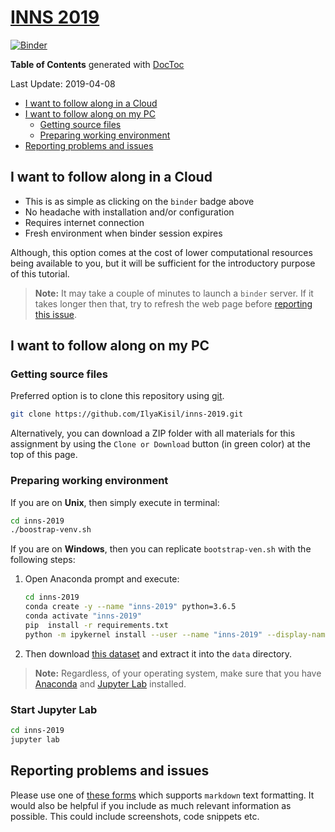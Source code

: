 # [INNS 2019](https://innsbddl2019.org/tutorial/)

[![Binder](https://mybinder.org/badge_logo.svg)](https://mybinder.org/v2/gh/IlyaKisil/inns-2019/master?urlpath=lab/tree/notebooks/0_Table_of_contents.ipynb)

<!-- START doctoc generated TOC please keep comment here to allow auto update -->
<!-- DON'T EDIT THIS SECTION, INSTEAD RE-RUN doctoc TO UPDATE -->
**Table of Contents** generated with [DocToc](https://github.com/thlorenz/doctoc) 

Last Update: 2019-04-08

- [I want to follow along in a Cloud](#i-want-to-follow-along-in-a-cloud)
- [I want to follow along on my PC](#i-want-to-follow-along-on-my-pc)
  - [Getting source files](#getting-source-files)
  - [Preparing working environment](#preparing-working-environment)
- [Reporting problems and issues](#reporting-problems-and-issues)

<!-- END doctoc generated TOC please keep comment here to allow auto update -->


## I want to follow along in a Cloud

-   This is as simple as clicking on the `binder` badge above
-   No headache with installation and/or configuration
-   Requires internet connection
-   Fresh environment when binder session expires

Although, this option comes at the cost of lower computational resources being available to you, but it will be sufficient for the introductory purpose of this tutorial.

> **Note:** It may take a couple of minutes to launch a `binder` server. If it takes longer then that, try to refresh the web page before [reporting this issue](#reporting-problems-and-issues).

    
## I want to follow along on my PC

###  Getting source files

Preferred option is to clone this repository using [git](https://git-scm.com/downloads).
```bash
git clone https://github.com/IlyaKisil/inns-2019.git
```

Alternatively, you can download a ZIP folder with all materials for this assignment by using the `Clone or Download` button (in green color) at the top of this page.

###  Preparing working environment

If you are on **Unix**, then simply execute in terminal:

```bash
cd inns-2019
./boostrap-venv.sh
```

If you are on **Windows**, then you can replicate `bootstrap-ven.sh` with the following steps:
1.  Open Anaconda prompt and execute:

    ```bash        
    cd inns-2019
    conda create -y --name "inns-2019" python=3.6.5
    conda activate "inns-2019"
    pip  install -r requirements.txt    
    python -m ipykernel install --user --name "inns-2019" --display-name "inns-2019"
    ```
    
1. Then download [this dataset](http://www.commsp.ee.ic.ac.uk/~csp-mandic/html/projects/inns_2019/data/) and extract it into the `data` directory.


 > **Note:** Regardless, of your operating system, make sure that you have [Anaconda]((https://www.anaconda.com/download/)) and [Jupyter Lab](https://github.com/jupyterlab/jupyterlab#installation) installed.


### Start Jupyter Lab
```bash
cd inns-2019
jupyter lab
```

## Reporting problems and issues

Please use one of [these forms](https://github.com/IlyaKisil/inns-2019/issues/new/choose) which supports `markdown` text formatting. It would also be helpful if you include as much relevant information as possible. This could include screenshots, code snippets etc.